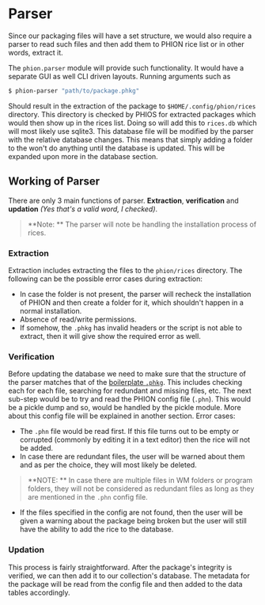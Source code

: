 # Parser

Since our packaging files will have a set structure, we would also require a parser to read such files and then add them to PHION rice list or in other words, extract it.

The `phion.parser` module will provide such functionality. It would have a separate GUI as well CLI driven layouts. Running arguments such as 
```bash
$ phion-parser "path/to/package.phkg"
```
Should result in the extraction of the package to `$HOME/.config/phion/rices` directory. This directory is checked by PHIOS for extracted packages which would then show up in the rices list.
Doing so will add this to `rices.db` which will most likely use sqlite3. This database file will be modified by the parser with the relative database changes. This means that simply adding a folder to the won't do anything until the database is updated.
This will be expanded upon more in the database section.

## Working of Parser
There are only 3 main functions of parser. **Extraction**, **verification** and **updation** *(Yes that's a valid word, I checked)*.

> **Note: ** The parser will note be handling the installation process of rices.

### Extraction
Extraction includes extracting the files to the `phion/rices` directory. The following can be the possible error cases during extraction:
- In case the folder is not present, the parser will recheck the installation of PHION and then create a folder for it, which shouldn't happen in a normal installation. 
- Absence of read/write permissions.
- If somehow, the `.phkg` has invalid headers or the script is not able to extract, then it will give show the required error as well.

### Verification
Before updating the database we need to make sure that the structure of the parser matches that of the [boilerplate  `.phkg`](package_structure.md). This includes checking each for each file, searching for redundant and missing files, etc. 
The next sub-step would be to try and read the PHION config file (`.phn`). This would be a pickle dump and so, would be handled by the pickle module. More about this config file will be explained in another section.
Error cases:
- The `.phn` file would be read first. If this file turns out to be empty or corrupted (commonly by editing it in a text editor) then the rice will not be added.
- In case there are redundant files, the user will be warned about them and as per the choice, they will most likely be deleted. 
> **NOTE: ** In case there are multiple files in WM folders or program folders, they will not be considered as redundant files as long as they are mentioned in the `.phn` config file.
- If the files specified in the config are not found, then the user will be given a warning about the package being broken but the user will still have the ability to add the rice to the database.

### Updation
This process is fairly straightforward. After the package's integrity is verified, we can then add it to our collection's database. The metadata for the package will be read from the config file and then added to the data tables accordingly.

